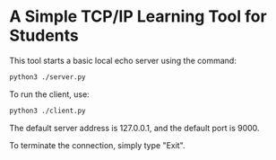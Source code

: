 # A Simple TCP/IP Learning Tool for Students

This tool starts a basic local echo server using the command:
``` bash
python3 ./server.py
```

To run the client, use:
```bash
python3 ./client.py
```

The default server address is 127.0.0.1, and the default port is 9000.

To terminate the connection, simply type "Exit".
